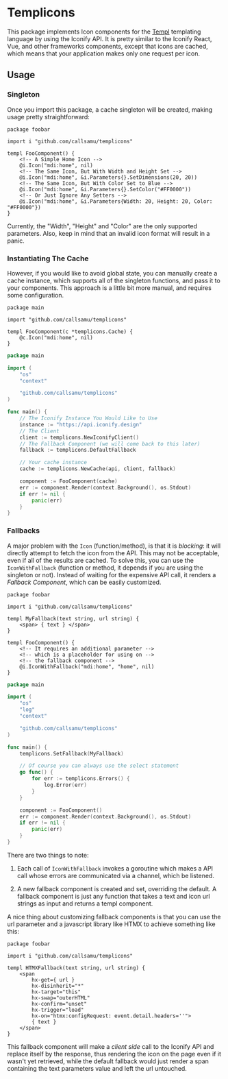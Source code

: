 # Templicons

This package implements Icon components for the [Templ](https://github.com/tempojs/tempo)
templating language by using the Iconify API. It is pretty similar to the Iconify React,
Vue, and other frameworks components, except that icons are cached, which means that your
application makes only one request per icon.

## Usage

### Singleton 

Once you import this package, a cache singleton will
be created, making usage pretty straightforward:

```templ
package foobar

import i "github.com/callsamu/templicons"

templ FooComponent() {
    <!-- A Simple Home Icon -->
    @i.Icon("mdi:home", nil)
    <!-- The Same Icon, But With Width and Height Set -->
    @i.Icon("mdi:home", &i.Parameters{}.SetDimensions(20, 20))
    <!-- The Same Icon, But With Color Set to Blue -->
    @i.Icon("mdi:home", &i.Parameters{}.SetColor("#FF0000"))
    <!-- Or Just Ignore Any Setters -->
    @i.Icon("mdi:home", &i.Parameters{Width: 20, Height: 20, Color: "#FF0000"})
}
```

Currently, the "Width", "Height" and "Color" are the only supported parameters. Also,
keep in mind that an invalid icon format will result in a panic.

### Instantiating The Cache

However, if you would like to avoid global state, you can manually create a cache
instance, which supports all of the singleton functions, and pass it to your components.
This approach is a little bit more manual, and requires some configuration.

```templ
package main

import "github.com/callsamu/templicons"

templ FooComponent(c *templicons.Cache) {
    @c.Icon("mdi:home", nil)
}
```

```go
package main

import (
    "os"
    "context"

    "github.com/callsamu/templicons"
)

func main() {
    // The Iconify Instance You Would Like to Use
    instance := "https://api.iconify.design"
    // The Client
    client := templicons.NewIconifyClient()
    // The Fallback Component (we will come back to this later)
    fallback := templicons.DefaultFallback

    // Your cache instance
    cache := templicons.NewCache(api, client, fallback)

    component := FooComponent(cache)
    err := component.Render(context.Background(), os.Stdout)
    if err != nil {
        panic(err)
    }
}
```

### Fallbacks

A major problem with the `Icon` (function/method), is that it is *blocking*:
it will directly attempt to fetch the icon from the API. This may not be 
acceptable, even if all of the results are cached. To solve this, you
can use the `IconWithFallback` (function or method, it depends if you are using
the singleton or not). Instead of waiting for the expensive API call, it
renders a *Fallback Component*, which can be easily customized.

```templ
package foobar

import i "github.com/callsamu/templicons"

templ MyFallback(text string, url string) {
    <span> { text } </span>
}

templ FooComponent() {
    <!-- It requires an additional parameter -->
    <!-- which is a placeholder for using on -->
    <!-- the fallback component -->
    @i.IconWithFallback("mdi:home", "home", nil)
}
```

```go
package main

import (
    "os"
    "log"
    "context"

    "github.com/callsamu/templicons"
)

func main() {
    templicons.SetFallback(MyFallback)

    // Of course you can always use the select statement
    go func() {
        for err := templicons.Errors() {
            log.Error(err)
        }
    }

    component := FooComponent()
    err := component.Render(context.Background(), os.Stdout)
    if err != nil {
        panic(err)
    }
}
```

There are two things to note:

1. Each call of `IconWithFallback` invokes a goroutine which makes
   a API call whose errors are communicated via a channel, which
   be listened.

2. A new fallback component is created and set, overriding the default.
   A fallback component is just any function that takes a text and icon url
   strings as input and returns a templ component.

A nice thing about customizing fallback components is that you can use the url
parameter and a javascript library like HTMX to achieve something like this:

```templ
package foobar

import i "github.com/callsamu/templicons"

templ HTMXFallback(text string, url string) {
	<span 
		hx-get={ url }
		hx-disinherit="*"
		hx-target="this" 
		hx-swap="outerHTML" 
		hx-confirm="unset"
		hx-trigger="load"
		hx-on="htmx:configRequest: event.detail.headers=''">
        { text } 
    </span>
}
```

This fallback component will make a *client side* call to the Iconify API 
and replace itself by the response, thus rendering the icon on the page even 
if it wasn't yet retrieved, while the default fallback would just render
a span containing the text parameters value and left the url untouched.
